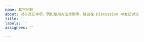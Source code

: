 ```yaml
---
name: 其它问题
about: 对于其它事项，例如使用方法求助等，建议在 Discussion 中发起讨论
title: ''
labels: ''
assignees: ''

---
```



